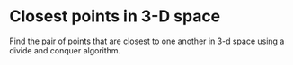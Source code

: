 # Closest points in 3-D space
Find the pair of points that are closest to one another in 3-d space using a divide and conquer algorithm.
